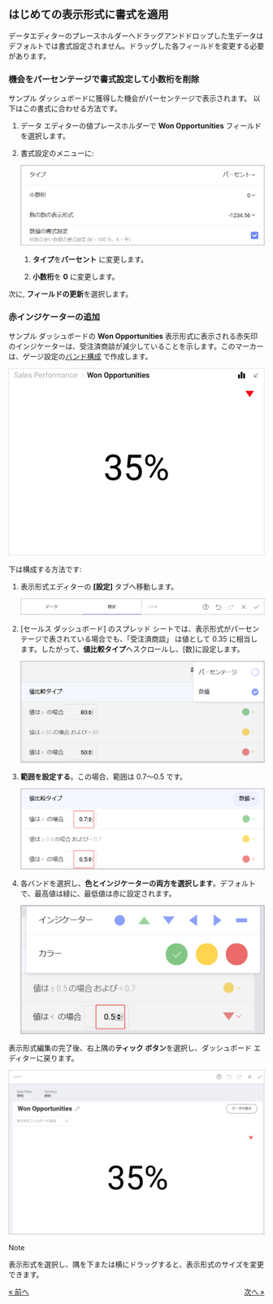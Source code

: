 ## はじめての表示形式に書式を適用 

データエディターのプレースホルダーへドラッグアンドドロップした生データはデフォルトでは書式設定されません。ドラッグした各フィールドを変更する必要があります。

### 機会をパーセンテージで書式設定して小数桁を削除

サンプル ダッシュボードに獲得した機会がパーセンテージで表示されます。
以下はこの書式に合わせる方法です。

1.  データ エディターの値プレースホルダーで **Won Opportunities** フィールドを選択します。

2.  書式設定のメニューに:
    
    ![SalesWonOpportFormatting\_All](images/SalesWonOpportFormatting_All.png)
    
    1.  **タイプ**を**パーセント** に変更します。
    
    2.  **小数桁**を **0** に変更します。

次に, **フィールドの更新**を選択します。

### 赤インジケーターの追加

サンプル ダッシュボードの **Won Opportunities** 表示形式に表示される赤矢印のインジケーターは、受注済商談が減少していることを示します。このマーカーは、ゲージ設定の[バンド構成](~/jp/data-visualizations/gauge-views.md#bands-configuration) で作成します。

![SalesWonOpportunitiesConditionalFormattingMarker\_All](images/SalesWonOpportunitiesConditionalFormattingMarker_All.png)

下は構成する方法です:

1.  表示形式エディターの **[設定]** タブへ移動します。
    
    ![TutorialsSettingsMenu\_All](images/TutorialsSettingsMenu_All.png)



2.  [セールス ダッシュボード] のスプレッド シートでは、表示形式がパーセンテージで表されている場合でも、「受注済商談」 は値として 0.35 に相当します。したがって、**値比較タイプ**へスクロールし、[数]に設定します。
    
    ![TutorialsValueComparisonTypeNumber\_All](images/TutorialsValueComparisonTypeNumber_All.png)



3.  **範囲を設定する**。この場合、範囲は 0.7～0.5 です。
    
    ![SalesChangingBands\_All](images/SalesChangingBands_All.png)



4.  各バンドを選択し、**色とインジケーターの両方を選択します**。デフォルトで、最高値は緑に、最低値は赤に設定されます。
    
    ![SalesChangingBandColorIndicator\_All](images/SalesChangingBandColorIndicator_All.png)

表示形式編集の完了後、右上隅の**ティック ボタン**を選択し、ダッシュボード エディターに戻ります。

![SalesWidgetInDashboardEditor\_All](images/SalesWidgetInDashboardEditor_All.png)

>[!NOTE]
>表示形式を選択し、隅を下または横にドラッグすると、表示形式のサイズを変更できます。

<style>
.previous {
    text-align: left
}

.next {
    float: right
}

</style>

<a href="sales-selecting-data-visualization.md" class="previous">&laquo; 前へ</a>
<a href="sales-applying-theme.md" class="next">次へ &raquo;</a>
